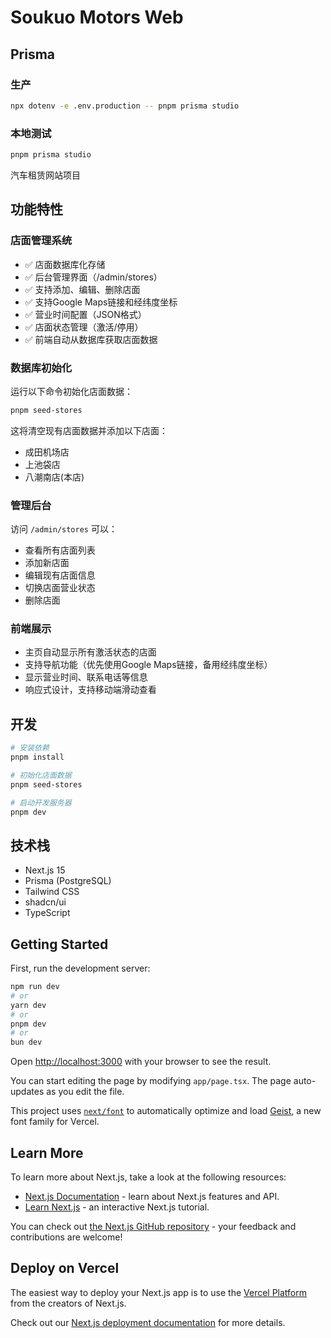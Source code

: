 # Soukuo Motors Web

## Prisma


### 生产
```bash
npx dotenv -e .env.production -- pnpm prisma studio
```

### 本地测试
```bash
pnpm prisma studio
```


汽车租赁网站项目

## 功能特性

### 店面管理系统
- ✅ 店面数据库化存储
- ✅ 后台管理界面（/admin/stores）
- ✅ 支持添加、编辑、删除店面
- ✅ 支持Google Maps链接和经纬度坐标
- ✅ 营业时间配置（JSON格式）
- ✅ 店面状态管理（激活/停用）
- ✅ 前端自动从数据库获取店面数据

### 数据库初始化

运行以下命令初始化店面数据：

```bash
pnpm seed-stores
```

这将清空现有店面数据并添加以下店面：
- 成田机场店
- 上池袋店  
- 八潮南店(本店)

### 管理后台

访问 `/admin/stores` 可以：
- 查看所有店面列表
- 添加新店面
- 编辑现有店面信息
- 切换店面营业状态
- 删除店面

### 前端展示

- 主页自动显示所有激活状态的店面
- 支持导航功能（优先使用Google Maps链接，备用经纬度坐标）
- 显示营业时间、联系电话等信息
- 响应式设计，支持移动端滑动查看

## 开发

```bash
# 安装依赖
pnpm install

# 初始化店面数据
pnpm seed-stores

# 启动开发服务器
pnpm dev
```

## 技术栈

- Next.js 15
- Prisma (PostgreSQL)
- Tailwind CSS
- shadcn/ui
- TypeScript

## Getting Started

First, run the development server:

```bash
npm run dev
# or
yarn dev
# or
pnpm dev
# or
bun dev
```

Open [http://localhost:3000](http://localhost:3000) with your browser to see the result.

You can start editing the page by modifying `app/page.tsx`. The page auto-updates as you edit the file.

This project uses [`next/font`](https://nextjs.org/docs/app/building-your-application/optimizing/fonts) to automatically optimize and load [Geist](https://vercel.com/font), a new font family for Vercel.

## Learn More

To learn more about Next.js, take a look at the following resources:

- [Next.js Documentation](https://nextjs.org/docs) - learn about Next.js features and API.
- [Learn Next.js](https://nextjs.org/learn) - an interactive Next.js tutorial.

You can check out [the Next.js GitHub repository](https://github.com/vercel/next.js) - your feedback and contributions are welcome!

## Deploy on Vercel

The easiest way to deploy your Next.js app is to use the [Vercel Platform](https://vercel.com/new?utm_medium=default-template&filter=next.js&utm_source=create-next-app&utm_campaign=create-next-app-readme) from the creators of Next.js.

Check out our [Next.js deployment documentation](https://nextjs.org/docs/app/building-your-application/deploying) for more details.
